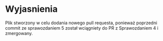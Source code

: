 # Wyjasnienia

Plik stworzony w celu dodania nowego pull requesta, ponieważ poprzedni commit ze sprawozdaniem 5 został wciągniety do PR z Sprawozdaniem 4 i zmergowany. 